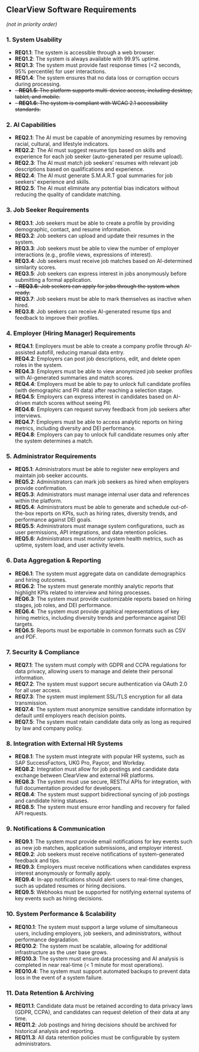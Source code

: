 ## ClearView Software Requirements

_(not in priority order)_

### 1. System Usability
- **REQ1.1**: The system is accessible through a web browser.
- **REQ1.2**: The system is always available with 99.9% uptime.
- **REQ1.3**: The system must provide fast response times (<2 seconds, 95% percentile) for user interactions.
- **REQ1.4**: The system ensures that no data loss or corruption occurs during processing.
- ~~- **REQ1.5**: The platform supports multi-device access, including desktop, tablet, and mobile.~~
- ~~- **REQ1.6**: The system is compliant with WCAG 2.1 accessibility standards.~~

### 2. AI Capabilities
- **REQ2.1**: The AI must be capable of anonymizing resumes by removing racial, cultural, and lifestyle indicators.
- **REQ2.2**: The AI must suggest resume tips based on skills and experience for each job seeker (auto-generated per resume upload).
- **REQ2.3**: The AI must match job seekers’ resumes with relevant job descriptions based on qualifications and experience.
- **REQ2.4**: The AI must generate S.M.A.R.T goal summaries for job seekers' experience and skills.
- **REQ2.5**: The AI must eliminate any potential bias indicators without reducing the quality of candidate matching.

### 3. Job Seeker Requirements
- **REQ3.1**: Job seekers must be able to create a profile by providing demographic, contact, and resume information.
- **REQ3.2**: Job seekers can upload and update their resumes in the system.
- **REQ3.3**: Job seekers must be able to view the number of employer interactions (e.g., profile views, expressions of interest).
- **REQ3.4**: Job seekers must receive job matches based on AI-determined similarity scores.
- **REQ3.5**: Job seekers can express interest in jobs anonymously before submitting a formal application.
- ~~- **REQ3.6**: Job seekers can apply for jobs through the system when ready.~~
- **REQ3.7**: Job seekers must be able to mark themselves as inactive when hired.
- **REQ3.8**: Job seekers can receive AI-generated resume tips and feedback to improve their profiles.

### 4. Employer (Hiring Manager) Requirements
- **REQ4.1**: Employers must be able to create a company profile through AI-assisted autofill, reducing manual data entry.
- **REQ4.2**: Employers can post job descriptions, edit, and delete open roles in the system.
- **REQ4.3**: Employers must be able to view anonymized job seeker profiles with AI-generated summaries and match scores.
- **REQ4.4**: Employers must be able to pay to unlock full candidate profiles (with demographic and PII data) after reaching a selection stage.
- **REQ4.5**: Employers can express interest in candidates based on AI-driven match scores without seeing PII.
- **REQ4.6**: Employers can request survey feedback from job seekers after interviews.
- **REQ4.7**: Employers must be able to access analytic reports on hiring metrics, including diversity and DEI performance.
- **REQ4.8**: Employers can pay to unlock full candidate resumes only after the system determines a match.

### 5. Administrator Requirements
- **REQ5.1**: Administrators must be able to register new employers and maintain job seeker accounts.
- **REQ5.2**: Administrators can mark job seekers as hired when employers provide confirmation.
- **REQ5.3**: Administrators must manage internal user data and references within the platform.
- **REQ5.4**: Administrators must be able to generate and schedule out-of-the-box reports on KPIs, such as hiring rates, diversity trends, and performance against DEI goals.
- **REQ5.5**: Administrators must manage system configurations, such as user permissions, API integrations, and data retention policies.
- **REQ5.6**: Administrators must monitor system health metrics, such as uptime, system load, and user activity levels.

### 6. Data Aggregation & Reporting
- **REQ6.1**: The system must aggregate data on candidate demographics and hiring outcomes.
- **REQ6.2**: The system must generate monthly analytic reports that highlight KPIs related to interview and hiring processes.
- **REQ6.3**: The system must provide customizable reports based on hiring stages, job roles, and DEI performance.
- **REQ6.4**: The system must provide graphical representations of key hiring metrics, including diversity trends and performance against DEI targets.
- **REQ6.5**: Reports must be exportable in common formats such as CSV and PDF.

### 7. Security & Compliance
- **REQ7.1**: The system must comply with GDPR and CCPA regulations for data privacy, allowing users to manage and delete their personal information.
- **REQ7.2**: The system must support secure authentication via OAuth 2.0 for all user access.
- **REQ7.3**: The system must implement SSL/TLS encryption for all data transmission.
- **REQ7.4**: The system must anonymize sensitive candidate information by default until employers reach decision points.
- **REQ7.5**: The system must retain candidate data only as long as required by law and company policy.

### 8. Integration with External HR Systems
- **REQ8.1**: The system must integrate with popular HR systems, such as SAP SuccessFactors, UKG Pro, Paycor, and Workday.
- **REQ8.2**: Integration must allow for job postings and candidate data exchange between ClearView and external HR platforms.
- **REQ8.3**: The system must use secure, RESTful APIs for integration, with full documentation provided for developers.
- **REQ8.4**: The system must support bidirectional syncing of job postings and candidate hiring statuses.
- **REQ8.5**: The system must ensure error handling and recovery for failed API requests.

### 9. Notifications & Communication
- **REQ9.1**: The system must provide email notifications for key events such as new job matches, application submissions, and employer interest.
- **REQ9.2**: Job seekers must receive notifications of system-generated feedback and tips.
- **REQ9.3**: Employers must receive notifications when candidates express interest anonymously or formally apply.
- **REQ9.4**: In-app notifications should alert users to real-time changes, such as updated resumes or hiring decisions.
- **REQ9.5**: Webhooks must be supported for notifying external systems of key events such as hiring decisions.

### 10. System Performance & Scalability
- **REQ10.1**: The system must support a large volume of simultaneous users, including employers, job seekers, and administrators, without performance degradation.
- **REQ10.2**: The system must be scalable, allowing for additional infrastructure as the user base grows.
- **REQ10.3**: The system must ensure data processing and AI analysis is completed in near real-time (< 1 minute for most operations).
- **REQ10.4**: The system must support automated backups to prevent data loss in the event of a system failure.

### 11. Data Retention & Archiving
- **REQ11.1**: Candidate data must be retained according to data privacy laws (GDPR, CCPA), and candidates can request deletion of their data at any time.
- **REQ11.2**: Job postings and hiring decisions should be archived for historical analysis and reporting.
- **REQ11.3**: All data retention policies must be configurable by system administrators.